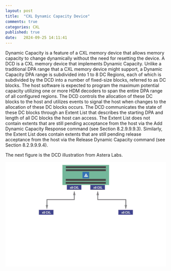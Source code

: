 ```yaml
---
layout: post
title:  "CXL Dynamic Capacity Device"
comments: true
categories: CXL
published: true
date:   2024-09-25 14:11:41
---
```


Dynamic Capacity is a feature of a CXL memory device that allows memory capacity to change dynamically without the need for resetting the device. 
A DCD is a CXL memory device that implements Dynamic Capacity. Unlike a traditional DPA range that a CXL memory device might support, a Dynamic 
Capacity DPA range is subdivided into 1 to 8 DC Regions, each of which is subdivided by the DCD into a number of fixed-size blocks, referred to 
as DC blocks. The host software is expected to program the maximum potential capacity utilizing one or more HDM decoders to span the entire DPA
range of all configured regions. The DCD controls the allocation of these DC blocks to the host and utilizes events to signal the host when 
changes to the allocation of these DC blocks occurs. The DCD communicates the state of these DC blocks through an Extent List that describes the 
starting DPA and length of all DC blocks the host can access. The Extent List does not contain extents that are still pending acceptance from the 
host via the Add Dynamic Capacity Response command (see Section 8.2.9.9.9.3). Similarly, the Extent List does contain extents that are still 
pending release acceptance from the host via the Release Dynamic Capacity command (see Section 8.2.9.9.9.4).

The next figure is the DCD illustration from Astera Labs.

![DCD illustration from Astera Labs](https://github.com/lbbxsxlz/lbbxsxlz.github.io/raw/master/images/CXL/dcd.gif)
